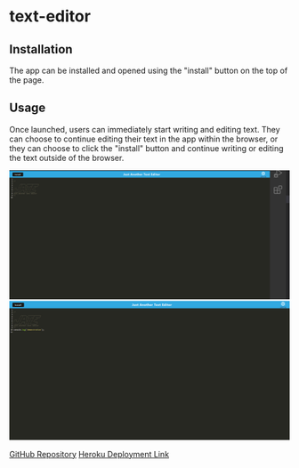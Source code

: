 # text-editor

## Installation
The app can be installed and opened using the "install" button on the top of the page.

## Usage
Once launched, users can immediately start writing and editing text. They can choose to continue editing their text in the app within the browser, or they can choose to click the "install" button and continue writing or editing the text outside of the browser.

![screenshot of app running in browser](Assets/screenshot-1.png)
![screenshot of text editor with sample text](Assets/screenshot-2.png)


[GitHub Repository](https://github.com/oguerra9/text-editor)
[Heroku Deployment Link](https://text-ed1t0r.herokuapp.com/)
